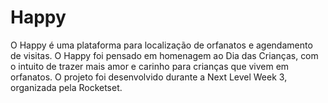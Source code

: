 # Happy
O Happy é uma plataforma para localização de orfanatos e agendamento de visitas. O Happy foi pensado em homenagem ao Dia das Crianças, com o intuito de trazer mais amor e carinho para crianças que vivem em orfanatos. O projeto foi desenvolvido durante a Next Level Week 3, organizada pela Rocketset. 
